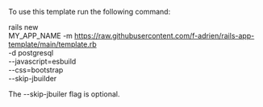 To use this template run the following command:

rails new \
  MY_APP_NAME -m https://raw.githubusercontent.com/f-adrien/rails-app-template/main/template.rb \
  -d postgresql \
  --javascript=esbuild \
  --css=bootstrap \
  --skip-jbuilder

The --skip-jbuiler flag is optional.